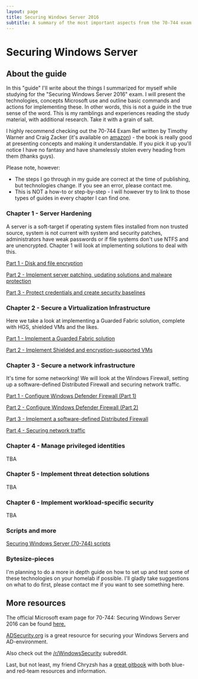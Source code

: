 ```yaml
---
layout: page
title: Securing Windows Server 2016
subtitle: A summary of the most important aspects from the 70-744 exam
---
```


# Securing Windows Server

## About the guide

In this "guide" I'll write about the things I summarized for myself while studying for the "Securing Windows Server 2016" exam. I will present the technologies, concepts Microsoft use and outline basic commands and actions for implementing these. In other words, this is not a guide in the true sense of the word. This is my ramblings and experiences reading the study material, with additional research. Take it with a grain of salt.

I highly recommend checking out the 70-744 Exam Ref written by Timothy Warner and Craig Zacker (it's available on [amazon](https://www.amazon.com/Exam-70-744-Securing-Windows-Server/dp/1509304266)) - the book is really good at presenting concepts and making it understandable. If you pick it up you'll notice I have no fantasy and have shamelessly stolen every heading from them (thanks guys). 

Please note, however:

* The steps I go through in my guide are correct at the time of publishing, but technologies change. If you see an error, please contact me.
* This is NOT a how-to or step-by-step - I will however try to link to those types of guides in every chapter I can find one.

### Chapter 1 - Server Hardening

A server is a soft-target if operating system files installed from non trusted source, system is not current with system and security patches, administrators have weak passwords or if file systems don't use NTFS and are unencrypted. Chapter 1 will look at implementing solutions to deal with this.

[Part 1 - Disk and file encryption](https://www.infernux.no/2018-10-22-securingwindowsserver11/)

[Part 2 - Implement server patching, updating solutions and malware protection](https://www.infernux.no/2018-10-28-securingwindowsserver12/)

[Part 3 - Protect credentials and create security baselines](https://www.infernux.no/2018-11-01-securingwindowsserver13/)

### Chapter 2 - Secure a Virtualization Infrastructure

Here we take a look at implementing a Guarded Fabric solution, complete with HGS, shielded VMs and the likes.

[Part 1 - Implement a Guarded Fabric solution](https://www.infernux.no/2018-11-12-securingwindowsserver21/)

[Part 2 - Implement Shielded and encryption-supported VMs](https://www.infernux.no/2019-01-09-securingwindowsserver22/)

### Chapter 3 - Secure a network infrastructure

It's time for some networking! We will look at the Windows Firewall, setting up a software-defined Distributed Firewall and securing network traffic.

[Part 1 - Configure Windows Defender Firewall (Part 1)](https://www.infernux.no/2019-02-22-securingwindowsserver31/)

[Part 2 - Configure Windows Defender Firewall (Part 2)](https://www.infernux.no/2019-03-13-securingwindowsserver32/)

[Part 3 - Implement a software-defined Distributed Firewall](https://www.infernux.no/SecuringWindowsServer/)

[Part 4 - Securing network traffic](https://www.infernux.no/SecuringWindowsServer/)

### Chapter 4 - Manage privileged identities

TBA

### Chapter 5 - Implement threat detection solutions

TBA

### Chapter 6 - Implement workload-specific security

TBA

### Scripts and more

[Securing Windows Server (70-744) scripts](https://www.infernux.no/2018-09-18-powershell/)

### Bytesize-pieces 

I'm planning to do a more in depth guide on how to set up and test some of these technologies on your homelab if possible. 
I'll gladly take suggestions on what to do first, please contact me if you want to see something here.

## More resources

The official Microsoft exam page for 70-744: Securing Windows Server 2016 can be found [here.](https://www.microsoft.com/en-us/learning/exam-70-744.aspx)

[ADSecurity.org](https://adsecurity.org/) is a great resource for securing your Windows Servers and AD-environment.

Also check out the [/r/WindowsSecurity](https://www.reddit.com/r/WindowsSecurity) subreddit.

Last, but not least, my friend Chryzsh has a [great gitbook](https://hunter2.gitbook.io/darthsidious/) with both blue- and red-team resources and information.
